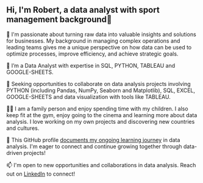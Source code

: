 ## Hi, I'm Robert, a data analyst with sport management background👋

👀 I'm passionate about turning raw data into valuable insights and solutions for businesses. My background in managing complex operations 
  and leading teams gives me a unique perspective on how data can be used to optimize processes, improve efficiency, and achieve strategic goals.

🌱 I’m a Data Analyst with expertise in SQL, PYTHON, TABLEAU and GOOGLE-SHEETS.

🤝 Seeking opportunities to collaborate on data analysis projects involving PYTHON (including Pandas, NumPy, Seaborn and Matplotlib),
    SQL, EXCEL, GOOGLE-SHEETS and data visualization with tools like TABLEAU.

👨‍💻 I am a family person and enjoy spending time with my children. I also keep fit at the gym, enjoy going to the cinema and learning more about data analysis. 
   I love working on my own projects and discovering new countries and cultures.

🌱 This GitHub profile [documents my ongoing learning journey](https://github.com/robertschopf/Data-Analytics-Portfolio) in data analysis.  I'm eager to connect and continue growing together through data-driven projects!

📫 I'm open to new opportunities and collaborations in data analysis. 
  Reach out on [LinkedIn](http://www.linkedin.com/in/robertschopf) to connect!

<!---
robertschopf/robertschopf is a ✨ special ✨ repository because its `README.md` (this file) appears on your GitHub profile.
You can click the Preview link to take a look at your changes.
--->
